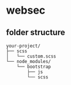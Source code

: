 # websec


## folder structure 
```
your-project/
├── scss
│   └── custom.scss
└── node_modules/
    └── bootstrap
        ├── js
        └── scss
```